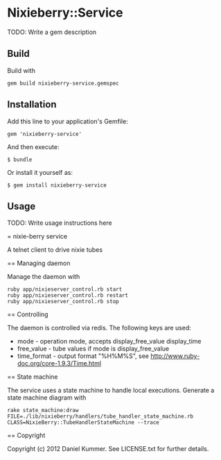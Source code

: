 # Nixieberry::Service

TODO: Write a gem description

## Build

Build with

    gem build nixieberry-service.gemspec

## Installation

Add this line to your application's Gemfile:

    gem 'nixieberry-service'

And then execute:

    $ bundle

Or install it yourself as:

    $ gem install nixieberry-service

## Usage

TODO: Write usage instructions here



= nixie-berry service

A telnet client to drive nixie tubes

== Managing daemon

Manage the daemon with

    ruby app/nixieserver_control.rb start
    ruby app/nixieserver_control.rb restart
    ruby app/nixieserver_control.rb stop

== Controlling

The daemon is controlled via redis. The following keys are used:

* mode - operation mode, accepts display_free_value display_time
* free_value - tube values if mode is display_free_value
* time_format - output format "%H%M%S", see http://www.ruby-doc.org/core-1.9.3/Time.html

== State machine

The service uses a state machine to handle local executions.
Generate a state machine diagram with

    rake state_machine:draw FILE=./lib/nixieberry/handlers/tube_handler_state_machine.rb CLASS=NixieBerry::TubeHandlerStateMachine --trace

== Copyright

Copyright (c) 2012 Daniel Kummer. See LICENSE.txt for
further details.


